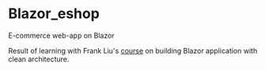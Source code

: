 # Blazor_eshop
E-commerce web-app on Blazor

Result of learning with Frank Liu's [course](https://www.udemy.com/course/complete-blazor-course-e-commerce-app-clean-architecture/) on building Blazor application with clean architecture.
